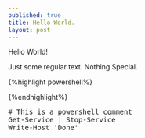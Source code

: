```yaml
---
published: true
title: Hello World.
layout: post
---
```

Hello World!

Just some regular text. Nothing Special. 

{%highlight powershell%}

{%endhighlight%}

<pre class="brush: Powershell">
# This is a powershell comment
Get-Service | Stop-Service
Write-Host 'Done'
</pre>